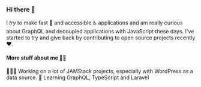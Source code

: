### Hi there 👋

I *try* to make fast 🚀 and accessible ♿️ applications and am really curious about GraphQL and decoupled applications with JavaScript these days. I've started to try and give back by contributing to open source projects recently ♥️.

#### More stuff about me 🏌️‍♂️
🚵🏾‍♂️ Working on a lot of JAMStack projects, especially with WordPress as a data source.
📕 Learning GraphQL, TypeScript and Laravel


<!--
**jacobarriola/jacobarriola** is a ✨ _special_ ✨ repository because its `README.md` (this file) appears on your GitHub profile.

Here are some ideas to get you started:

- 🔭 I’m currently working on ...
- 🌱 I’m currently learning ...
- 👯 I’m looking to collaborate on ...
- 🤔 I’m looking for help with ...
- 💬 Ask me about ...
- 📫 How to reach me: ...
- 😄 Pronouns: ...
- ⚡ Fun fact: ...
-->
